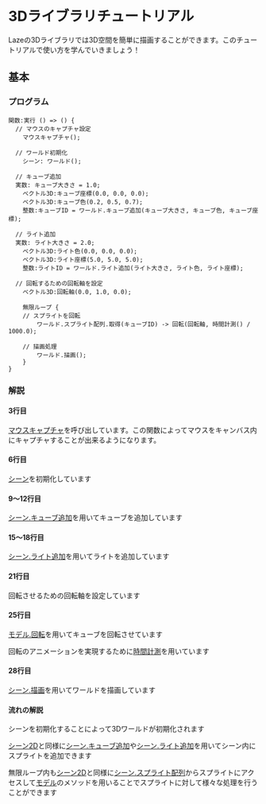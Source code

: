 # 3Dライブラリチュートリアル

Lazeの3Dライブラリでは3D空間を簡単に描画することができます。このチュートリアルで使い方を学んでいきましょう！

## 基本

### プログラム

```
関数:実行 () => () {
  // マウスのキャプチャ設定
	マウスキャプチャ();

  // ワールド初期化
	シーン: ワールド();

  // キューブ追加
  実数: キューブ大きさ = 1.0;
	ベクトル3D:キューブ座標(0.0, 0.0, 0.0);
	ベクトル3D:キューブ色(0.2, 0.5, 0.7);
	整数:キューブID = ワールド.キューブ追加(キューブ大きさ, キューブ色, キューブ座標);

  // ライト追加
  実数: ライト大きさ = 2.0;
	ベクトル3D:ライト色(0.0, 0.0, 0.0);
	ベクトル3D:ライト座標(5.0, 5.0, 5.0);
	整数:ライトID = ワールド.ライト追加(ライト大きさ, ライト色, ライト座標);

  // 回転するための回転軸を設定
	ベクトル3D:回転軸(0.0, 1.0, 0.0);

	無限ループ {
    // スプライトを回転
		ワールド.スプライト配列.取得(キューブID) -> 回転(回転軸, 時間計測() / 1000.0);

    // 描画処理
		ワールド.描画();
	}
}

```

### 解説

#### 3行目

[マウスキャプチャ](/func/functions/captureMouse)を呼び出しています。この関数によってマウスをキャンバス内にキャプチャすることが出来るようになります。

#### 6行目

[シーン](/lib/3d/scene/index)を初期化しています

#### 9～12行目

[シーン.キューブ追加](/lib/3d/scene/addCube)を用いてキューブを追加しています

#### 15～18行目

[シーン.ライト追加](/lib/3d/scene/addLight)を用いてライトを追加しています

#### 21行目

回転させるための回転軸を設定しています

#### 25行目

[モデル.回転](/lib/3d/model/rotate)を用いてキューブを回転させています

回転のアニメーションを実現するために[時間計測](/func/functions/time)を用いています

#### 28行目

[シーン.描画](/lib/3d/scene/draw)を用いてワールドを描画しています

#### 流れの解説

シーンを初期化することによって3Dワールドが初期化されます

[シーン2D](/lib/2d/scene/index)と同様に[シーン.キューブ追加](/lib/3d/scene/addCube)や[シーン.ライト追加](/lib/3d/scene/addLight)を用いてシーン内にスプライトを追加できます

無限ループ内も[シーン2D](/lib/2d/scene/index)と同様に[シーン.スプライト配列](/lib/3d/scene/sprites)からスプライトにアクセスして[モデル](/lib/3d/model/index)のメソッドを用いることでスプライトに対して様々な処理を行うことができます
